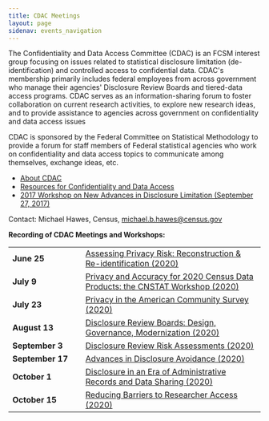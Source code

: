```yaml
---
title: CDAC Meetings
layout: page
sidenav: events_navigation
---
```

<p>The Confidentiality and Data Access Committee (CDAC) is an FCSM interest group focusing on issues related to statistical disclosure limitation (de-identification) and controlled access to confidential data. CDAC's membership primarily includes federal employees from across government who manage their agencies' Disclosure Review Boards and tiered-data access programs. CDAC serves as an information-sharing forum to foster collaboration on current research activities, to explore new research ideas, and to provide assistance to agencies across government on confidentiality and data access issues</p>
<p>CDAC is sponsored by the Federal Committee on Statistical Methodology to provide a forum for staff members of Federal statistical agencies who work on confidentiality and data access topics to communicate among themselves, exchange ideas, etc.</p>
<ul>
  <li><a href="{{site.baseurl}}/groups/cdac-about">About CDAC</a></li>
  <li><a href="{{site.baseurl}}/groups/cdac-resources">Resources for Confidentiality and Data Access</a></li>
  <li><a href="{{site.baseurl}}/resources/2017-workshop">2017 Workshop on New Advances in Disclosure Limitation (September 27, 2017)</a></li>
</ul>

<p>Contact: Michael Hawes, Census, <a href="mailto:michael.b.hawes@census.gov">michael.b.hawes@census.gov</a> </p>

<p><strong>Recording of CDAC Meetings and Workshops:</strong></p><table border="0" cellpadding="0" cellspacing="0">
  <tbody>
    <tr>
      <td style="width:130px;">
        <strong>June 25</strong>
      </td>
      <td>
        <a href="https://www.youtube.com/watch?v=F62b3H_Pd2k&ab_channel=COPAFSemail" target="_blank">Assessing Privacy Risk: Reconstruction &amp; Re-identification (2020)</a>
      </td>
    </tr>
    <tr>
      <td>
        <strong>July 9</strong>
      </td>
      <td>
        <a href="https://www.youtube.com/watch?v=6lT3Cxmw7RI&ab_channel=COPAFSemail" target="_blank">Privacy and Accuracy for 2020 Census Data Products: the CNSTAT Workshop (2020)</a>
      </td>
    </tr>
    <tr>
      <td>
        <strong>July 23</strong>
      </td>
      <td>
        <a href="https://www.youtube.com/watch?v=6d75SfMyIKM&ab_channel=COPAFSemail" target="_blank">Privacy in the American Community Survey (2020)</a>
      </td>
    </tr>
    <tr>
      <td>
        <strong>August 13</strong>
      </td>
      <td>
        <a href="https://www.youtube.com/watch?v=8vue0A6aJqI&ab_channel=COPAFSemail" target="_blank">Disclosure Review Boards: Design, Governance, Modernization (2020)</a>
      </td>
    </tr>
    <tr>
      <td>
        <strong>September 3</strong>
      </td>
      <td>
        <a href="https://www.youtube.com/watch?v=Z98gYewf2IA&ab_channel=COPAFSemail" target="_blank">Disclosure Review Risk Assessments (2020)</a>
      </td>
    </tr>
    <tr>
      <td>
        <strong>September 17</strong>
      </td>
      <td>
        <a href="https://www.youtube.com/watch?v=doFXf1qZduE&ab_channel=COPAFSemail" target="_blank">Advances in Disclosure Avoidance (2020)</a>
      </td>
    </tr>
    <tr>
      <td>
        <strong>October 1</strong>
      </td>
      <td>
        <a href="https://www.youtube.com/watch?v=lR7sNobhm48&ab_channel=COPAFSemail" target="_blank">Disclosure in an Era of Administrative Records and Data Sharing (2020)</a>
      </td>
    </tr>
    <tr>
      <td>
        <strong>October 15</strong>
      </td>
      <td>
        <a href="https://www.youtube.com/watch?v=xS8rNtmVVQA&ab_channel=COPAFSemail" target="_blank">Reducing Barriers to Researcher Access (2020)</a>
      </td>
    </tr>
  </tbody>
</table>